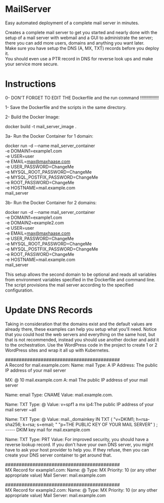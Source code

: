 # MailServer
Easy automated deployment of a complete mail server in minutes.

Creates a complete mail server to get you started and nearly done with the setup of a mail server with webmail and a GUI to administrate the server; there you can add more users, domains and anything you want later. <br>
Make sure you have setup the DNS (A, MX, TXT) records before you deploy it. <br>
You should even use a PTR record in DNS for reverse look ups and make your service more secure. 

# Instructions

0- DON'T FORGET TO EDIT THE Dockerfile and the run command !!!!!!!!!!!!!!!

1- Save the Dockerfile and the scripts in the same directory.

2- Build the Docker Image:

docker build -t mail_server_image .

3a- Run the Docker Container for 1 domain:

  docker run -d --name mail_server_container \
  -e DOMAIN1=example1.com \
  -e USER=user \
  -e EMAIL=max@maxhaase.com \
  -e USER_PASSWORD=ChangeMe \
  -e MYSQL_ROOT_PASSWORD=ChangeMe \
  -e MYSQL_POSTFIX_PASSWORD=ChangeMe \
  -e ROOT_PASSWORD=ChangeMe \
  -e HOSTNAME=mail.example.com \
  mail_server

3b- Run the Docker Container for 2 domains:

  docker run -d --name mail_server_container \
  -e DOMAIN1=example1.com \
  -e DOMAIN2=example2.com \
  -e USER=user \
  -e EMAIL=max@maxhaase.com \
  -e USER_PASSWORD=ChangeMe \
  -e MYSQL_ROOT_PASSWORD=ChangeMe \
  -e MYSQL_POSTFIX_PASSWORD=ChangeMe \
  -e ROOT_PASSWORD=ChangeMe \
  -e HOSTNAME=mail.example.com \
  mail_server

This setup allows the second domain to be optional and reads all variables from environment variables specified in the Dockerfile and command line. 
The script provisions the mail server according to the specified configuration.

# Update DNS Records
Taking in consideration that the domains exist and the default values are already there, these examples can help you setup what you'll need. 
Notice that you could host the web servers and everything on the same host, but that is not recommended, instead you should use another docker and 
add it to the orchestration. Use the WordPress code in the project to create 1 or 2 WordPress sites and wrap it all up with Kubernetes.

##########################################<br>
A Record for mail.example.com:
Name: mail
Type: A
IP Address: The public IP address of your mail server

MX: @ 10 mail.example.com
A: mail The public IP address of your mail server

Name: email
Type: CNAME
Value: mail.example.com.

Name: TXT
Type: @
Value: v=spf1 a mx ip4:The public IP address of your mail server ~all

Name: TXT
Type: @	
Value: mail._domainkey IN TXT ( "v=DKIM1; h=rsa-sha256; k=rsa; s=email; " "p=THE PUBLIC KEY OF YOUR MAIL SERVER" ) ; ----- DKIM key mail for mail.example.com

Name: TXT
Type: PRT
Value: For improved security, you should have a reverse lookup record. If you don't have your own DNS server, you might have to ask your host provider to help you. 
If they refuse, then you can create your DNS server container to get around that.

##########################################<br>
MX Record for example1.com:
Name: @
Type: MX
Priority: 10 (or any other appropriate value)
Mail Server: mail.example.com

##########################################<br>
MX Record for example2.com:
Name: @
Type: MX
Priority: 10 (or any other appropriate value)
Mail Server: mail.example.com
